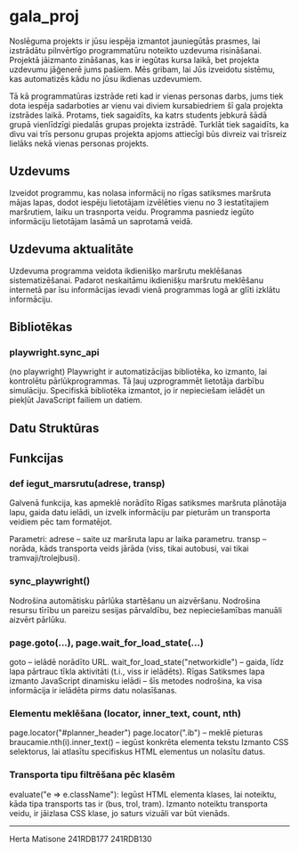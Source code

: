 # gala_proj
Noslēguma projekts ir jūsu iespēja izmantot jauniegūtās prasmes, lai izstrādātu pilnvērtīgo programmatūru noteikto uzdevuma risināšanai. Projektā jāizmanto zināšanas, kas ir iegūtas kursa laikā, bet projekta uzdevumu jāģenerē jums pašiem. Mēs gribam, lai Jūs izveidotu sistēmu, kas automatizēs kādu no jūsu ikdienas uzdevumiem.

Tā kā programmatūras izstrāde reti kad ir vienas personas darbs, jums tiek dota iespēja sadarboties ar vienu vai diviem kursabiedriem šī gala projekta izstrādes laikā. Protams, tiek sagaidīts, ka katrs students jebkurā šādā grupā vienlīdzīgi piedalās grupas projekta izstrādē. Turklāt tiek sagaidīts, ka divu vai trīs personu grupas projekta apjoms attiecīgi būs divreiz vai trīsreiz lielāks nekā vienas personas projekts. 

## Uzdevums
Izveidot programmu, kas nolasa informācij no rīgas satiksmes maršruta mājas lapas, dodot iespēju lietotājam izvēlēties vienu no 3 iestatītajiem maršrutiem, laiku un trasnporta veidu. Programma pasniedz iegūto informāciju lietotājam lasāmā un saprotamā veidā. 

## Uzdevuma aktualitāte
Uzdevuma programma veidota ikdienišķo maršrutu meklēšanas sistematizēšanai. Padarot neskaitāmu ikdienišķu maršrutu meklēšanu internetā par īsu informācijas ievadi vienā programmas logā ar glīti izklātu informāciju. 

## Bibliotēkas
### playwright.sync_api 
(no playwright)
Playwright ir automatizācijas bibliotēka, ko izmanto, lai kontrolētu pārlūkprogrammas. Tā ļauj uzprogrammēt lietotāja darbību simulāciju.
Specifiskā bibliotēka izmantot, jo ir nepieciešam ielādēt un piekļūt JavaScript failiem un datiem. 

## Datu Struktūras

## Funkcijas
### def iegut_marsrutu(adrese, transp)
Galvenā funkcija, kas apmeklē norādīto Rīgas satiksmes maršruta plānotāja lapu, gaida datu ielādi, un izvelk informāciju par pieturām un transporta veidiem pēc tam formatējot.

Parametri:
adrese – saite uz maršruta lapu ar laika parametru.
transp – norāda, kāds transporta veids jārāda (viss, tikai autobusi, vai tikai tramvaji/trolejbusi).

### sync_playwright()
Nodrošina automātisku pārlūka startēšanu un aizvēršanu.
Nodrošina resursu tīrību un pareizu sesijas pārvaldību, bez nepieciešamības manuāli aizvērt pārlūku.

### page.goto(...), page.wait_for_load_state(...)
goto – ielādē norādīto URL.
wait_for_load_state("networkidle") – gaida, līdz lapa pārtrauc tīkla aktivitāti (t.i., viss ir ielādēts).
Rīgas Satiksmes lapa izmanto JavaScript dinamisku ielādi – šīs metodes nodrošina, ka visa informācija ir ielādēta pirms datu nolasīšanas.

###  Elementu meklēšana (locator, inner_text, count, nth)
page.locator("#planner_header")
page.locator(".ib") – meklē pieturas
braucamie.nth(i).inner_text() – iegūst konkrēta elementa tekstu
Izmanto CSS selektorus, lai atlasītu specifiskus HTML elementus un nolasītu datus.

### Transporta tipu filtrēšana pēc klasēm
evaluate("e => e.className"): Iegūst HTML elementa klases, lai noteiktu, kāda tipa transports tas ir (bus, trol, tram).
Izmanto noteiktu transporta veidu, ir jāizlasa CSS klase, jo saturs vizuāli var būt vienāds.

---
Herta Matisone 241RDB177
241RDB130






